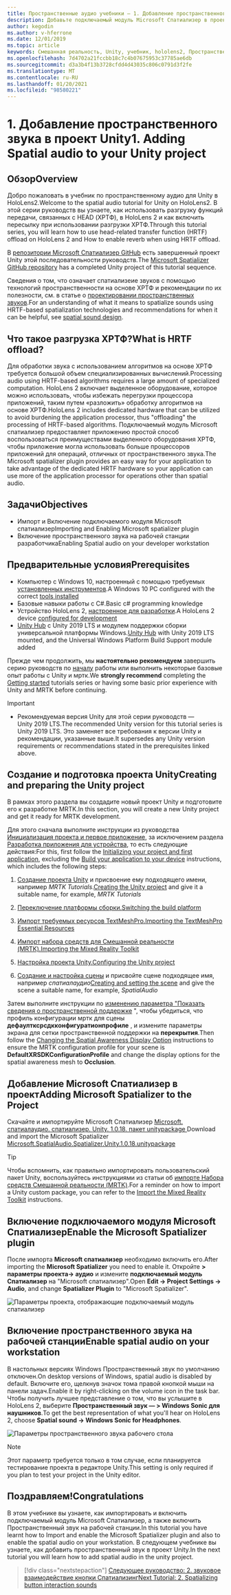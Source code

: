 ```yaml
---
title: Пространственные аудио учебники — 1. Добавление пространственного звука в проект
description: Добавьте подключаемый модуль Microsoft Спатиализер в проект Unity, чтобы получить доступ к аппаратной разгрузке HoloLens 2 ХРТФ.
author: kegodin
ms.author: v-hferrone
ms.date: 12/01/2019
ms.topic: article
keywords: Смешанная реальность, Unity, учебник, hololens2, Пространственный звук, МРТК, набор средств для смешанной реальности, UWP, Windows 10, ХРТФ, функция передачи, связанная с HEAD, переглагол, Microsoft Спатиализер
ms.openlocfilehash: 7d4702a21fccbb18c7c4b07675953c37785ae6db
ms.sourcegitcommit: d3a3b4f13b3728cfdd4d43035c806c0791d3f2fe
ms.translationtype: MT
ms.contentlocale: ru-RU
ms.lasthandoff: 01/20/2021
ms.locfileid: "98580221"
---
```

# <a name="1-adding-spatial-audio-to-your-unity-project"></a><span data-ttu-id="8ccbc-105">1. Добавление пространственного звука в проект Unity</span><span class="sxs-lookup"><span data-stu-id="8ccbc-105">1. Adding Spatial audio to your Unity project</span></span>

## <a name="overview"></a><span data-ttu-id="8ccbc-106">Обзор</span><span class="sxs-lookup"><span data-stu-id="8ccbc-106">Overview</span></span>

<span data-ttu-id="8ccbc-107">Добро пожаловать в учебник по пространственному аудио для Unity в HoloLens2.</span><span class="sxs-lookup"><span data-stu-id="8ccbc-107">Welcome to the spatial audio tutorial for Unity on HoloLens2.</span></span> <span data-ttu-id="8ccbc-108">В этой серии руководств вы узнаете, как использовать разгрузку функций передачи, связанных с HEAD (ХРТФ), в HoloLens 2 и как включить пересылку при использовании разгрузки ХРТФ.</span><span class="sxs-lookup"><span data-stu-id="8ccbc-108">Through this tutorial series, you will learn how to use head-related transfer function (HRTF) offload on HoloLens 2 and How to enable reverb when using HRTF offload.</span></span>

<span data-ttu-id="8ccbc-109">В [репозитории Microsoft Спатиализер GitHub](https://github.com/microsoft/spatialaudio-unity) есть завершенный проект Unity этой последовательности руководств.</span><span class="sxs-lookup"><span data-stu-id="8ccbc-109">The [Microsoft Spatializer GitHub repository](https://github.com/microsoft/spatialaudio-unity) has a completed Unity project of this tutorial sequence.</span></span>

<span data-ttu-id="8ccbc-110">Сведения о том, что означает спатиализеие звуков с помощью технологий пространственности на основе ХРТФ и рекомендации по их полезности, см. в статье о [проектировании пространственных звуков](/windows/mixed-reality/spatial-sound-design).</span><span class="sxs-lookup"><span data-stu-id="8ccbc-110">For an understanding of what it means to spatialize sounds using HRTF-based spatialization technologies and recommendations for when it can be helpful, see [spatial sound design](/windows/mixed-reality/spatial-sound-design).</span></span>

## <a name="what-is-hrtf-offload"></a><span data-ttu-id="8ccbc-111">Что такое разгрузка ХРТФ?</span><span class="sxs-lookup"><span data-stu-id="8ccbc-111">What is HRTF offload?</span></span>

<span data-ttu-id="8ccbc-112">Для обработки звука с использованием алгоритмов на основе ХРТФ требуется большой объем специализированных вычислений.</span><span class="sxs-lookup"><span data-stu-id="8ccbc-112">Processing audio using HRTF-based algorithms requires a large amount of specialized computation.</span></span> <span data-ttu-id="8ccbc-113">HoloLens 2 включает выделенное оборудование, которое можно использовать, чтобы избежать перегрузки процессора приложений, таким путем «разложить» обработку алгоритмов на основе ХРТФ.</span><span class="sxs-lookup"><span data-stu-id="8ccbc-113">HoloLens 2 includes dedicated hardware that can be utilized to avoid burdening the application processor, thus "offloading" the processing of HRTF-based algorithms.</span></span>  <span data-ttu-id="8ccbc-114">Подключаемый модуль Microsoft спатиализер предоставляет приложению простой способ воспользоваться преимуществами выделенного оборудования ХРТФ, чтобы приложение могла использовать больше процессоров приложений для операций, отличных от пространственного звука.</span><span class="sxs-lookup"><span data-stu-id="8ccbc-114">The Microsoft spatializer plugin provides an easy way for your application to take advantage of the dedicated HRTF hardware so your application can use more of the application processor for operations other than spatial audio.</span></span>

## <a name="objectives"></a><span data-ttu-id="8ccbc-115">Задачи</span><span class="sxs-lookup"><span data-stu-id="8ccbc-115">Objectives</span></span>

* <span data-ttu-id="8ccbc-116">Импорт и Включение подключаемого модуля Microsoft спатиализер</span><span class="sxs-lookup"><span data-stu-id="8ccbc-116">Importing and Enabling Microsoft spatializer plugin</span></span>
* <span data-ttu-id="8ccbc-117">Включение пространственного звука на рабочей станции разработчика</span><span class="sxs-lookup"><span data-stu-id="8ccbc-117">Enabling Spatial audio on your developer workstation</span></span>

## <a name="prerequisites"></a><span data-ttu-id="8ccbc-118">Предварительные условия</span><span class="sxs-lookup"><span data-stu-id="8ccbc-118">Prerequisites</span></span>

* <span data-ttu-id="8ccbc-119">Компьютер с Windows 10, настроенный с помощью требуемых [установленных инструментов](../../install-the-tools.md).</span><span class="sxs-lookup"><span data-stu-id="8ccbc-119">A Windows 10 PC configured with the correct [tools installed](../../install-the-tools.md)</span></span>
* <span data-ttu-id="8ccbc-120">Базовые навыки работы с C#.</span><span class="sxs-lookup"><span data-stu-id="8ccbc-120">Basic c# programming knowledge</span></span>
* <span data-ttu-id="8ccbc-121">Устройство HoloLens 2, [настроенное для разработки](../../platform-capabilities-and-apis/using-visual-studio.md#enabling-developer-mode).</span><span class="sxs-lookup"><span data-stu-id="8ccbc-121">A HoloLens 2 device [configured for development](../../platform-capabilities-and-apis/using-visual-studio.md#enabling-developer-mode)</span></span>
* <span data-ttu-id="8ccbc-122"><a href="https://docs.unity3d.com/Manual/GettingStartedInstallingHub.html" target="_blank">Unity Hub</a> с Unity 2019 LTS и модулем поддержки сборки универсальной платформы Windows.</span><span class="sxs-lookup"><span data-stu-id="8ccbc-122"><a href="https://docs.unity3d.com/Manual/GettingStartedInstallingHub.html" target="_blank">Unity Hub</a> with Unity 2019 LTS mounted, and the Universal Windows Platform Build Support module added</span></span>

<span data-ttu-id="8ccbc-123">Прежде чем продолжить, мы **настоятельно рекомендуем** завершить серию руководств по [началу](mr-learning-base-01.md) работы или выполнить некоторые базовые опыт работы с Unity и мртк.</span><span class="sxs-lookup"><span data-stu-id="8ccbc-123">We **strongly recommend** completing the [Getting started](mr-learning-base-01.md) tutorials series or having some basic prior experience with Unity and MRTK before continuing.</span></span>

> [!IMPORTANT]
>
> * <span data-ttu-id="8ccbc-124">Рекомендуемая версия Unity для этой серии руководств — Unity 2019 LTS.</span><span class="sxs-lookup"><span data-stu-id="8ccbc-124">The recommended Unity version for this tutorial series is Unity 2019 LTS.</span></span> <span data-ttu-id="8ccbc-125">Это заменяет все требования к версии Unity и рекомендации, указанные выше.</span><span class="sxs-lookup"><span data-stu-id="8ccbc-125">It supersedes any Unity version requirements or recommendations stated in the prerequisites linked above.</span></span>

## <a name="creating-and-preparing-the-unity-project"></a><span data-ttu-id="8ccbc-126">Создание и подготовка проекта Unity</span><span class="sxs-lookup"><span data-stu-id="8ccbc-126">Creating and preparing the Unity project</span></span>

<span data-ttu-id="8ccbc-127">В рамках этого раздела вы создадите новый проект Unity и подготовите его к разработке MRTK.</span><span class="sxs-lookup"><span data-stu-id="8ccbc-127">In this section, you will create a new Unity project and get it ready for MRTK development.</span></span>

<span data-ttu-id="8ccbc-128">Для этого сначала выполните инструкции из руководства [Инициализация проекта и первое приложение](mr-learning-base-02.md), за исключением раздела [Разработка приложения для устройства](mr-learning-base-02.md#building-your-application-to-your-hololens-2), то есть следующие действия:</span><span class="sxs-lookup"><span data-stu-id="8ccbc-128">For this, first follow the [Initializing your project and first application](mr-learning-base-02.md), excluding the [Build your application to your device](mr-learning-base-02.md#building-your-application-to-your-hololens-2) instructions, which includes the following steps:</span></span>

1. <span data-ttu-id="8ccbc-129">[Создание проекта Unity](mr-learning-base-02.md#creating-the-unity-project) и присвоение ему подходящего имени, например *MRTK Tutorials*.</span><span class="sxs-lookup"><span data-stu-id="8ccbc-129">[Creating the Unity project](mr-learning-base-02.md#creating-the-unity-project) and give it a suitable name, for example, *MRTK Tutorials*</span></span>

1. [<span data-ttu-id="8ccbc-130">Переключение платформы сборки.</span><span class="sxs-lookup"><span data-stu-id="8ccbc-130">Switching the build platform</span></span>](mr-learning-base-02.md#configuring-the-unity-project)

1. [<span data-ttu-id="8ccbc-131">Импорт требуемых ресурсов TextMeshPro.</span><span class="sxs-lookup"><span data-stu-id="8ccbc-131">Importing the TextMeshPro Essential Resources</span></span>](mr-learning-base-02.md#importing-the-textmeshpro-essential-resources)

1. [<span data-ttu-id="8ccbc-132">Импорт набора средств для Смешанной реальности (MRTK).</span><span class="sxs-lookup"><span data-stu-id="8ccbc-132">Importing the Mixed Reality Toolkit</span></span>](mr-learning-base-02.md#importing-the-mixed-reality-toolkit)

1. [<span data-ttu-id="8ccbc-133">Настройка проекта Unity.</span><span class="sxs-lookup"><span data-stu-id="8ccbc-133">Configuring the Unity project</span></span>](mr-learning-base-02.md#configuring-the-unity-project)

1. <span data-ttu-id="8ccbc-134">[Создание и настройка сцены](mr-learning-base-02.md#creating-and-configuring-the-scene) и присвойте сцене подходящее имя, например *спатиалаудио*</span><span class="sxs-lookup"><span data-stu-id="8ccbc-134">[Creating and setting the scene](mr-learning-base-02.md#creating-and-configuring-the-scene) and give the scene a suitable name, for example, *SpatialAudio*</span></span>

<span data-ttu-id="8ccbc-135">Затем выполните инструкции по [изменению параметра "Показать сведения о пространственной поддержке](mr-learning-base-03.md#changing-the-spatial-awareness-display-option) ", чтобы убедиться, что профиль конфигурации мртк для сцены **дефаултксрсдкконфигуратионпрофиле** , и измените параметры экрана для сетки пространственной поддержки на **перекрытия**.</span><span class="sxs-lookup"><span data-stu-id="8ccbc-135">Then follow the [Changing the Spatial Awareness Display Option](mr-learning-base-03.md#changing-the-spatial-awareness-display-option) instructions to ensure the MRTK configuration profile for your scene is **DefaultXRSDKConfigurationProfile** and change the display options for the spatial awareness mesh to **Occlusion**.</span></span>

## <a name="adding-microsoft-spatializer-to-the-project"></a><span data-ttu-id="8ccbc-136">Добавление Microsoft Спатиализер в проект</span><span class="sxs-lookup"><span data-stu-id="8ccbc-136">Adding Microsoft Spatializer to the Project</span></span>

<span data-ttu-id="8ccbc-137">Скачайте и импортируйте Microsoft Спатиализер  <a href="https://github.com/microsoft/spatialaudio-unity/releases/download/v1.0.18/Microsoft.SpatialAudio.Spatializer.Unity.1.0.18.unitypackage" target="_blank">Microsoft. спатиалаудио. спатиализер. Unity. 1.0.18. пакет unitypackage </a></span><span class="sxs-lookup"><span data-stu-id="8ccbc-137">Download and import the Microsoft Spatializer  <a href="https://github.com/microsoft/spatialaudio-unity/releases/download/v1.0.18/Microsoft.SpatialAudio.Spatializer.Unity.1.0.18.unitypackage" target="_blank">Microsoft.SpatialAudio.Spatializer.Unity.1.0.18.unitypackage </a></span></span>

>[!TIP]
> <span data-ttu-id="8ccbc-138">Чтобы вспомнить, как правильно импортировать пользовательский пакет Unity, воспользуйтесь инструкциями из статьи об [импорте Набора средств Смешанной реальности (MRTK)](../../../mrlearning-base-ch1.md#import-the-mixed-reality-toolkit).</span><span class="sxs-lookup"><span data-stu-id="8ccbc-138">For a reminder on how to import a Unity custom package, you can refer to the [Import the Mixed Reality Toolkit](../../../mrlearning-base-ch1.md#import-the-mixed-reality-toolkit) instructions.</span></span>

## <a name="enable-the-microsoft-spatializer-plugin"></a><span data-ttu-id="8ccbc-139">Включение подключаемого модуля Microsoft Спатиализер</span><span class="sxs-lookup"><span data-stu-id="8ccbc-139">Enable the Microsoft Spatializer plugin</span></span>

<span data-ttu-id="8ccbc-140">После импорта **Microsoft спатиализер** необходимо включить его.</span><span class="sxs-lookup"><span data-stu-id="8ccbc-140">After importing the **Microsoft Spatializer** you need to enable it.</span></span> <span data-ttu-id="8ccbc-141">Откройте **> параметры проекта-> аудио** и измените **подключаемый модуль Спатиализер** на "Microsoft спатиализер".</span><span class="sxs-lookup"><span data-stu-id="8ccbc-141">Open **Edit -> Project Settings -> Audio**, and change **Spatializer Plugin** to "Microsoft Spatializer".</span></span>

![Параметры проекта, отображающие подключаемый модуль спатиализер](images/spatial-audio/spatial-audio-01-section3-step1-1.png)

## <a name="enable-spatial-audio-on-your-workstation"></a><span data-ttu-id="8ccbc-143">Включение пространственного звука на рабочей станции</span><span class="sxs-lookup"><span data-stu-id="8ccbc-143">Enable spatial audio on your workstation</span></span>

<span data-ttu-id="8ccbc-144">В настольных версиях Windows Пространственный звук по умолчанию отключен.</span><span class="sxs-lookup"><span data-stu-id="8ccbc-144">On desktop versions of Windows, spatial audio is disabled by default.</span></span> <span data-ttu-id="8ccbc-145">Включите его, щелкнув значок тома правой кнопкой мыши на панели задач.</span><span class="sxs-lookup"><span data-stu-id="8ccbc-145">Enable it by right-clicking on the volume icon in the task bar.</span></span> <span data-ttu-id="8ccbc-146">Чтобы получить лучшее представление о том, что вы услышите в HoloLens 2, выберите **Пространственный звук — > Windows Sonic для наушников**.</span><span class="sxs-lookup"><span data-stu-id="8ccbc-146">To get the best representation of what you'll hear on HoloLens 2, choose **Spatial sound -> Windows Sonic for Headphones**.</span></span>

![Параметры пространственного звука рабочего стола](images/spatial-audio/spatial-audio-01-section4-step1-1.png)

> [!NOTE]
> <span data-ttu-id="8ccbc-148">Этот параметр требуется только в том случае, если планируется тестирование проекта в редакторе Unity.</span><span class="sxs-lookup"><span data-stu-id="8ccbc-148">This setting is only required if you plan to test your project in the Unity editor.</span></span>

## <a name="congratulations"></a><span data-ttu-id="8ccbc-149">Поздравляем!</span><span class="sxs-lookup"><span data-stu-id="8ccbc-149">Congratulations</span></span>

<span data-ttu-id="8ccbc-150">В этом учебнике вы узнаете, как импортировать и включить подключаемый модуль Microsoft Спатиализер, а также включить Пространственный звук на рабочей станции.</span><span class="sxs-lookup"><span data-stu-id="8ccbc-150">In this tutorial you have learnt how to Import and enable the Microsoft Spatializer plugin and also to enable the spatial audio on your workstation.</span></span>
<span data-ttu-id="8ccbc-151">В следующем учебнике вы узнаете, как добавить пространственный звук в проект Unity.</span><span class="sxs-lookup"><span data-stu-id="8ccbc-151">In the next tutorial you will learn how to add spatial audio in the unity project.</span></span>

> [!div class="nextstepaction"]
> [<span data-ttu-id="8ccbc-152">Следующее руководство: 2. звуковое взаимодействие кнопки Спатиализинг</span><span class="sxs-lookup"><span data-stu-id="8ccbc-152">Next Tutorial: 2. Spatializing button interaction sounds</span></span>](unity-spatial-audio-ch2.md)
